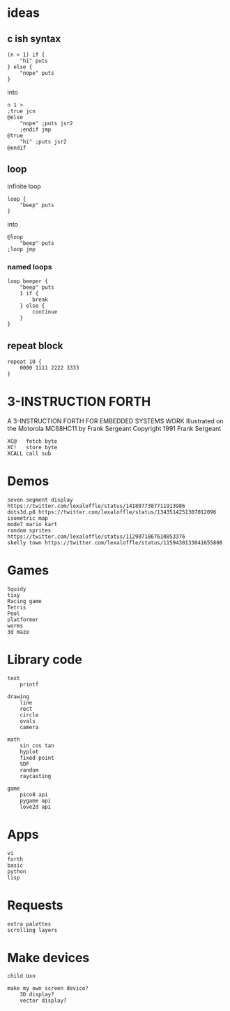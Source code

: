 # ideas

## c ish syntax

    (n > 1) if {
        "hi" puts
    } else {
        "nope" puts
    }

into

    n 1 >
    ;true jcn
    @else
        "nope" ;puts jsr2
        ;endif jmp
    @true
        "hi" ;puts jsr2
    @endif

## loop

infinite loop

    loop {
        "beep" puts
    }

into

    @loop
        "beep" puts
    ;loop jmp

### named loops

    loop beeper {
        "beep" puts
        1 if {
            break
        } else {
            continue
        }
    }

## repeat block

    repeat 10 {
        0000 1111 2222 3333
    }

# 3-INSTRUCTION FORTH

A 3-INSTRUCTION FORTH FOR EMBEDDED SYSTEMS WORK
Illustrated on the Motorola MC68HC11 by Frank Sergeant Copyright 1991 Frank Sergeant 

    XC@   fetch byte
    XC!   store byte
    XCALL call sub

# Demos

    seven segment display https://twitter.com/lexaloffle/status/1418077387711913986
    dots3d.p8 https://twitter.com/lexaloffle/status/1343514251307012096
    isometric map
    mode7 mario kart
    random sprites https://twitter.com/lexaloffle/status/1129071867610853376
    skelly town https://twitter.com/lexaloffle/status/1159430133041655808

# Games

    Squidy
    tixy
    Racing game
    Tetris
    Pool
    platformer
    worms
    3d maze

# Library code


    text
        printf

    drawing
        line
        rect
        circle
        ovals
        camera

    math
        sin cos tan
        hyplot
        fixed point
        SDF
        random
        raycasting

    game
        pico8 api
        pygame api
        love2d api

# Apps

    vi
    forth
    basic
    python
    lisp

# Requests

    extra palettes
    scrolling layers

# Make devices

    child Uxn

    make my own screen device?
        3D display?
        vector display?

